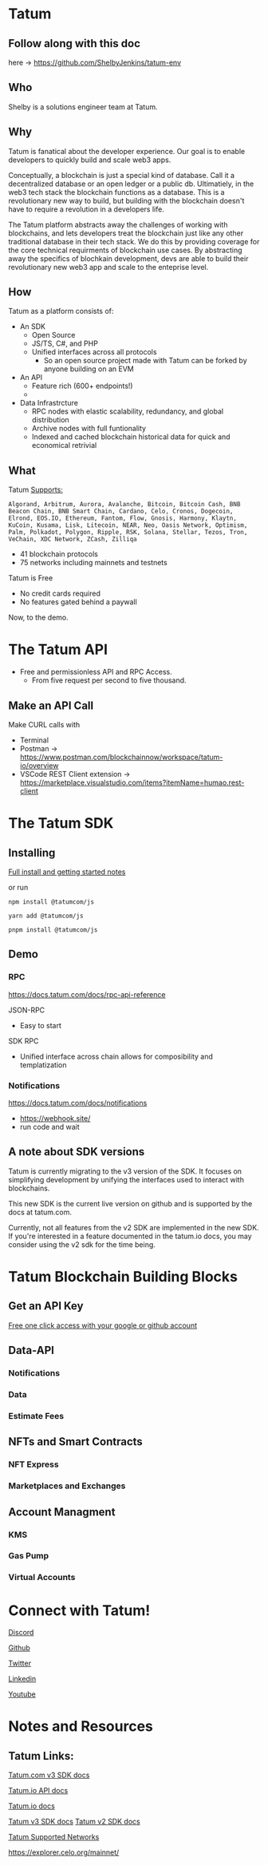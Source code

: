 # Tatum

## Follow along with this doc 
here -> https://github.com/ShelbyJenkins/tatum-env

## Who

Shelby is a solutions engineer team at Tatum.

## Why

Tatum is fanatical about the developer experience. Our goal is to enable developers to quickly build and scale web3 apps.

Conceptually, a blockchain is just a special kind of database. Call it a decentralized database or an open ledger or a public db. Ultimatiely, in the web3 tech stack the blockchain functions as a database. This is a revolutionary new way to build, but building with the blockchain doesn't have to require a revolution in a developers life. 

The Tatum platform abstracts away the challenges of working with blockchains, and lets developers treat the blockchain just like any other traditional database in their tech stack. We do this by providing coverage for the core technical requirments of blockchain use cases. By abstracting away the specifics of blochkain development, devs are able to build their revolutionary new web3 app and scale to the enteprise level.

## How

Tatum as a platform consists of:

* An SDK
  * Open Source
  * JS/TS, C#, and PHP
  * Unified interfaces across all protocols
    * So an open source project made with Tatum can be forked by anyone building on an EVM
* An API
  * Feature rich (600+ endpoints!)
  * 
* Data Infrastrcture
  *  RPC nodes with elastic scalability, redundancy, and global distribution
  *  Archive nodes with full funtionality
  *  Indexed and cached blockchain historical data for quick and economical retrivial 

## What

Tatum [Supports:](https://docs.tatum.io/introduction/supported-blockchains)

`Algorand, Arbitrum, Aurora, Avalanche, Bitcoin, Bitcoin Cash, BNB Beacon Chain, BNB Smart Chain, Cardano, Celo, Cronos, Dogecoin, Elrond, EOS.IO, Ethereum, Fantom, Flow, Gnosis, Harmony, Klaytn, KuCoin, Kusama, Lisk, Litecoin, NEAR, Neo, Oasis Network, Optimism, Palm, Polkadot, Polygon, Ripple, RSK, Solana, Stellar, Tezos, Tron, VeChain, XDC Network, ZCash, Zilliqa`

* 41 blockchain protocols
* 75 networks including mainnets and testnets

Tatum is Free
* No credit cards required
* No features gated behind a paywall

Now, to the demo.

# The Tatum API
* Free and permissionless API and RPC Access.
  * From five request per second to five thousand.
## Make an API Call 
Make CURL calls with 
* Terminal
* Postman -> https://www.postman.com/blockchainnow/workspace/tatum-io/overview
* VSCode REST Client extension -> https://marketplace.visualstudio.com/items?itemName=humao.rest-client

# The Tatum SDK  

## Installing
[Full install and getting started notes](https://docs.tatum.com/sdk/javascript-typescript-sdk)

or run 

`npm install @tatumcom/js`

`yarn add @tatumcom/js`

`pnpm install @tatumcom/js`

## Demo
### RPC
https://docs.tatum.com/docs/rpc-api-reference

JSON-RPC
  * Easy to start

SDK RPC
* Unified interface across chain allows for composibility and templatization

### Notifications
https://docs.tatum.com/docs/notifications

* https://webhook.site/
* run code and wait

## A note about SDK versions
Tatum is currently migrating to the v3 version of the SDK. It focuses on simplifying development by unifying the interfaces used to interact with blockchains. 

This new SDK is the current live version on github and is supported by the docs at tatum.com.

Currently, not all features from the v2 SDK are implemented in the new SDK. If you're interested in a feature documented in the tatum.io docs, you may consider using the v2 sdk for the time being.

# Tatum Blockchain Building Blocks
## Get an API Key
[Free one click access with your google or github account](https://tatum.com/)


## Data-API
### Notifications
### Data
### Estimate Fees

## NFTs and Smart Contracts
### NFT Express
### Marketplaces and Exchanges

## Account Managment
### KMS
### Gas Pump
### Virtual Accounts

# Connect with Tatum!
[Discord](https://discord.gg/tatum)

[Github](https://github.com/tatumio)

[Twitter](https://twitter.com/tatum_io)

[Linkedin](https://www.linkedin.com/company/tatumio)

[Youtube](https://www.youtube.com/@TatumWeb3)

# Notes and Resources
## Tatum Links:
[Tatum.com v3 SDK docs](https://docs.tatum.com/)

[Tatum.io API docs](https://apidoc.tatum.io/)

[Tatum.io docs](https://docs.tatum.io/)

[Tatum v3 SDK docs](https://github.com/tatumio/tatum-js)
[Tatum v2 SDK docs](https://github.com/tatumio/tatum-js/tree/v2)

[Tatum Supported Networks](https://github.com/tatumio/tatum-js/blob/master/src/dto/Network.ts)

https://explorer.celo.org/mainnet/


